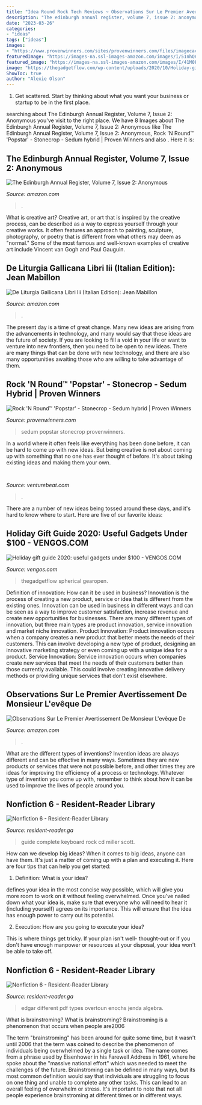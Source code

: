 ```yaml
---
title: "Idea Round Rock Tech Reviews ~ Observations Sur Le Premier Avertissement De Monsieur L&#039;evêque De"
description: "The edinburgh annual register, volume 7, issue 2: anonymous"
date: "2023-03-26"
categories:
- "ideas"
tags: ["ideas"]
images:
- "https://www.provenwinners.com/sites/provenwinners.com/files/imagecache/low-resolution/ifa_upload/sedum_rock_n_grow_popstar.jpg"
featuredImage: "https://images-na.ssl-images-amazon.com/images/I/51nhQ6WpLQL._SX218_BO1,204,203,200_QL40_.jpg"
featured_image: "https://images-na.ssl-images-amazon.com/images/I/41M0FHfoDaL._SX354_BO1,204,203,200_.jpg"
image: "https://thegadgetflow.com/wp-content/uploads/2020/10/Holiday-gift-guide-2020-useful-gadgets-under-100.jpg"
ShowToc: true
author: "Alexie Olson"
---
```



1. Get scattered. Start by thinking about what you want your business or startup to be in the first place.

	

		
searching about The Edinburgh Annual Register, Volume 7, Issue 2: Anonymous you've visit to the right place. We have 8 Images about The Edinburgh Annual Register, Volume 7, Issue 2: Anonymous like The Edinburgh Annual Register, Volume 7, Issue 2: Anonymous, Rock &#039;N Round™ &#039;Popstar&#039; - Stonecrop - Sedum hybrid | Proven Winners and also . Here it is:
		
    
## The Edinburgh Annual Register, Volume 7, Issue 2: Anonymous

<img loading=lazy src="https://images-na.ssl-images-amazon.com/images/I/51bnefOPSYL._SX218_BO1,204,203,200_QL40_.jpg" onerror="this.onerror=null;this.src='https://tse2.mm.bing.net/th?id=OIP.A9WOqL6gPh3TfePqb61YkgAAAA&amp;pid=15.1';" alt="The Edinburgh Annual Register, Volume 7, Issue 2: Anonymous">

_Source: amazon.com_

>. 

	

What is creative art?
Creative art, or art that is inspired by the creative process, can be described as a way to express yourself through your creative works. It often features an approach to painting, sculpture, photography, or poetry that is different from what others may deem as "normal." Some of the most famous and well-known examples of creative art include Vincent van Gogh and Paul Gauguin.

    
## De Liturgia Gallicana Libri Iii (Italian Edition): Jean Mabillon

<img loading=lazy src="https://images-na.ssl-images-amazon.com/images/I/51nhQ6WpLQL._SX218_BO1,204,203,200_QL40_.jpg" onerror="this.onerror=null;this.src='https://tse4.mm.bing.net/th?id=OIP.nt6_1aJKJjDFUS-cCGLJNwAAAA&amp;pid=15.1';" alt="De Liturgia Gallicana Libri Iii (Italian Edition): Jean Mabillon">

_Source: amazon.com_

>. 

	

The present day is a time of great change. Many new ideas are arising from the advancements in technology, and many would say that these ideas are the future of society. If you are looking to fill a void in your life or want to venture into new frontiers, then you need to be open to new ideas. There are many things that can be done with new technology, and there are also many opportunities awaiting those who are willing to take advantage of them.

    
## Rock &#039;N Round™ &#039;Popstar&#039; - Stonecrop - Sedum Hybrid | Proven Winners

<img loading=lazy src="https://www.provenwinners.com/sites/provenwinners.com/files/imagecache/low-resolution/ifa_upload/sedum_rock_n_grow_popstar.jpg" onerror="this.onerror=null;this.src='https://tse3.mm.bing.net/th?id=OIP.087xJk6YcvA2lwcHPCYlGgHaHA&amp;pid=15.1';" alt="Rock &#039;N Round™ &#039;Popstar&#039; - Stonecrop - Sedum hybrid | Proven Winners">

_Source: provenwinners.com_

>sedum popstar stonecrop provenwinners. 

	

In a world where it often feels like everything has been done before, it can be hard to come up with new ideas. But being creative is not about coming up with something that no one has ever thought of before. It's about taking existing ideas and making them your own.

    
## 

<img loading=lazy src="https://venturebeat.com/wp-content/uploads/2020/04/superplus-Hills_of_Steel_2_GamePlay.jpg?w=800" onerror="this.onerror=null;this.src='https://tse1.mm.bing.net/th?id=OIP.CIn9d4yIJMVcFRsH4AdGBgHaDt&amp;pid=15.1';" alt="">

_Source: venturebeat.com_

>. 

	

There are a number of new ideas being tossed around these days, and it's hard to know where to start. Here are five of our favorite ideas: 

    
## Holiday Gift Guide 2020: Useful Gadgets Under $100 - VENGOS.COM

<img loading=lazy src="https://thegadgetflow.com/wp-content/uploads/2020/10/Holiday-gift-guide-2020-useful-gadgets-under-100.jpg" onerror="this.onerror=null;this.src='https://tse4.mm.bing.net/th?id=OIP.JZXH7r3MG1XgkN_EmSVM5gHaEK&amp;pid=15.1';" alt="Holiday gift guide 2020: useful gadgets under $100 - VENGOS.COM">

_Source: vengos.com_

>thegadgetflow spherical gearopen. 

	

Definition of innovation: How can it be used in business?
Innovation is the process of creating a new product, service or idea that is different from the existing ones. Innovation can be used in business in different ways and can be seen as a way to improve customer satisfaction, increase revenue and create new opportunities for businesses. There are many different types of innovation, but three main types are product innovation, service innovation and market niche innovation. Product Innovation: Product innovation occurs when a company creates a new product that better meets the needs of their customers. This can involve developing a new type of product, designing an innovative marketing strategy or even coming up with a unique idea for a product. Service Innovation: Service innovation occurs when companies create new services that meet the needs of their customers better than those currently available. This could involve creating innovative delivery methods or providing unique services that don't exist elsewhere.

    
## Observations Sur Le Premier Avertissement De Monsieur L&#039;evêque De

<img loading=lazy src="https://images-na.ssl-images-amazon.com/images/I/51w3v1PxJjL._SX218_BO1,204,203,200_QL40_.jpg" onerror="this.onerror=null;this.src='https://tse2.mm.bing.net/th?id=OIP.Px21Qhp1ZLKTVbi66cSvRwAAAA&amp;pid=15.1';" alt="Observations Sur Le Premier Avertissement De Monsieur L&#039;evêque De">

_Source: amazon.com_

>. 

	

What are the different types of inventions?
Invention ideas are always different and can be effective in many ways. Sometimes they are new products or services that were not possible before, and other times they are ideas for improving the efficiency of a process or technology. Whatever type of invention you come up with, remember to think about how it can be used to improve the lives of people around you.

    
## Nonfiction 6 - Resident-Reader Library

<img loading=lazy src="https://images-na.ssl-images-amazon.com/images/I/51GEzugsDxL._SX373_BO1,204,203,200_.jpg" onerror="this.onerror=null;this.src='https://tse4.mm.bing.net/th?id=OIP.2_ver2nXyw2aOWRd0tKxPQAAAA&amp;pid=15.1';" alt="Nonfiction 6 - Resident-Reader Library">

_Source: resident-reader.ga_

>guide complete keyboard rock cd miller scott. 

	

How can we develop big ideas?
When it comes to big ideas, anyone can have them. It's just a matter of coming up with a plan and executing it. Here are four tips that can help you get started:
1. Definition: What is your idea?

 defines your idea in the most concise way possible, which will give you more room to work on it without feeling overwhelmed. Once you've nailed down what your idea is, make sure that everyone who will need to hear it (including yourself) agrees on its importance. This will ensure that the idea has enough power to carry out its potential.

2. Execution: How are you going to execute your idea?

This is where things get tricky. If your plan isn't well- thought-out or if you don't have enough manpower or resources at your disposal, your idea won't be able to take off.

    
## Nonfiction 6 - Resident-Reader Library

<img loading=lazy src="https://images-na.ssl-images-amazon.com/images/I/41M0FHfoDaL._SX354_BO1,204,203,200_.jpg" onerror="this.onerror=null;this.src='https://tse1.mm.bing.net/th?id=OIP.7-w3dzD_fM1-r9FVz8NdTQAAAA&amp;pid=15.1';" alt="Nonfiction 6 - Resident-Reader Library">

_Source: resident-reader.ga_

>edgar different pdf types overtoun enochs jenda algebra. 

	

What is brainstroming?
What is brainstroming? Brainstroming is a phenomenon that occurs when people are2006

The term "brainstroming" has been around for quite some time, but it wasn't until 2006 that the term was coined to describe the phenomenon of individuals being overwhelmed by a single task or idea. The name comes from a phrase used by Eisenhower in his Farewell Address in 1961, where he spoke about the "massive national effort" which was needed to meet the challenges of the future. Brainstroming can be defined in many ways, but its most common definition would say that individuals are struggling to focus on one thing and unable to complete any other tasks. This can lead to an overall feeling of overwhelm or stress. It's important to note that not all people experience brainstroming at different times or in different ways.

